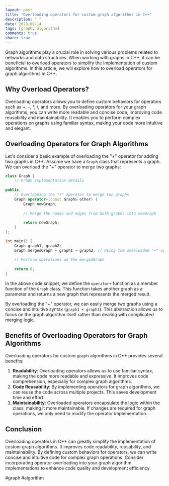 ```yaml
---
layout: post
title: "Overloading operators for custom graph algorithms in C++"
description: " "
date: 2023-09-14
tags: [graph, algorithm]
comments: true
share: true
---
```


Graph algorithms play a crucial role in solving various problems related to networks and data structures. When working with graphs in C++, it can be beneficial to overload operators to simplify the implementation of custom algorithms. In this article, we will explore how to overload operators for graph algorithms in C++.

## Why Overload Operators?

Overloading operators allows you to define custom behaviors for operators such as +, -, *, /, and more. By overloading operators for your graph algorithms, you can write more readable and concise code, improving code reusability and maintainability. It enables you to perform complex operations on graphs using familiar syntax, making your code more intuitive and elegant.

## Overloading Operators for Graph Algorithms

Let's consider a basic example of overloading the "+" operator for adding two graphs in C++. Assume we have a `Graph` class that represents a graph. We can overload the "+" operator to merge two graphs:

```cpp
class Graph {
    // Graph implementation details
    
public:
    // Overloading the "+" operator to merge two graphs
    Graph operator+(const Graph& other) {
        Graph newGraph;
        
        // Merge the nodes and edges from both graphs into newGraph
        
        return newGraph;
    }
};

int main() {
    Graph graph1, graph2;
    Graph mergedGraph = graph1 + graph2; // Using the overloaded "+" operator
    
    // Perform operations on the mergedGraph
    
    return 0;
}
```

In the above code snippet, we define the `operator+` function as a member function of the `Graph` class. This function takes another graph as a parameter and returns a new graph that represents the merged result.

By overloading the "+" operator, we can easily merge two graphs using a concise and intuitive syntax (`graph1 + graph2`). This abstraction allows us to focus on the graph algorithm itself rather than dealing with complicated merging logic.

## Benefits of Overloading Operators for Graph Algorithms

Overloading operators for custom graph algorithms in C++ provides several benefits:

1. **Readability**: Overloading operators allows us to use familiar syntax, making the code more readable and expressive. It improves code comprehension, especially for complex graph algorithms.
2. **Code Reusability**: By implementing operators for graph algorithms, we can reuse the code across multiple projects. This saves development time and effort.
3. **Maintainability**: Overloaded operators encapsulate the logic within the class, making it more maintainable. If changes are required for graph operations, we only need to modify the operator implementation.

## Conclusion

Overloading operators in C++ can greatly simplify the implementation of custom graph algorithms. It improves code readability, reusability, and maintainability. By defining custom behaviors for operators, we can write concise and intuitive code for complex graph operations. Consider incorporating operator overloading into your graph algorithm implementations to enhance code quality and development efficiency.

#graph #algorithm